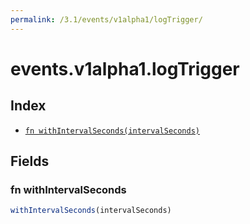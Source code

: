 ```yaml
---
permalink: /3.1/events/v1alpha1/logTrigger/
---
```


# events.v1alpha1.logTrigger



## Index

* [`fn withIntervalSeconds(intervalSeconds)`](#fn-withintervalseconds)

## Fields

### fn withIntervalSeconds

```ts
withIntervalSeconds(intervalSeconds)
```

